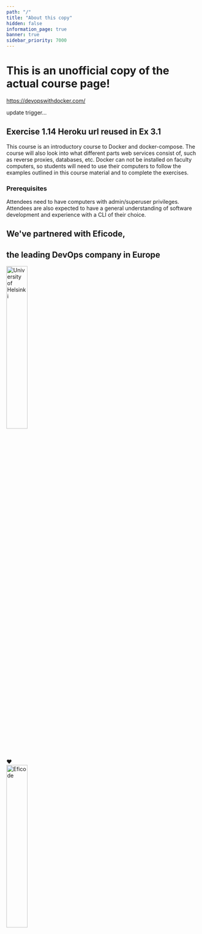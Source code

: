 ```yaml
---
path: "/"
title: "About this copy"
hidden: false
information_page: true
banner: true
sidebar_priority: 7000
---
```


# This is an unofficial copy of the actual course page!

https://devopswithdocker.com/

update trigger...

## Exercise 1.14 Heroku url reused in Ex 3.1

This course is an introductory course to Docker and docker-compose. The course will also look into what different parts web services consist of, such as reverse proxies, databases, etc. Docker can not be installed on faculty computers, so students will need to use their computers to follow the examples outlined in this course material and to complete the exercises.

### Prerequisites

Attendees need to have computers with admin/superuser privileges. Attendees are also expected to have a general understanding of software development and experience with a CLI of their choice.

## We've partnered with Eficode,
## the leading DevOps company in Europe

<img style="width: 33%;" src="./img/hy_logo.svg" alt="University of Helsinki">
<div class="heart-container"> <span class="heart-pulse"> &#10084 </span> </div>
<img style="width: 33%;" src="./img/eficode_logo_black.svg" alt="Eficode">
